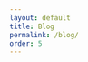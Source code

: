 ```yaml
---
layout: default
title: Blog
permalink: /blog/
order: 5
---
```


<div class="under-construction"></div>
